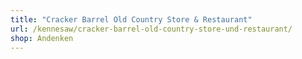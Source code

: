 ```yaml
---
title: "Cracker Barrel Old Country Store & Restaurant"
url: /kennesaw/cracker-barrel-old-country-store-und-restaurant/
shop: Andenken
---
```

